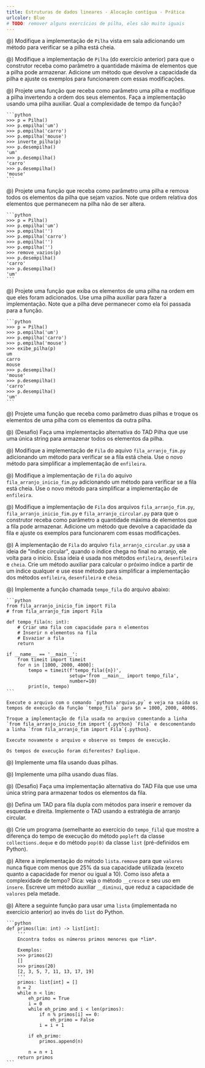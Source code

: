 ```yaml
---
title: Estruturas de dados lineares - Alocação contígua - Prática
urlcolor: Blue
# TODO: remover alguns exercícios de pilha, eles são muito iguais
---
```


<!-- Pilha -->

@) Modifique a implementação de `Pilha` vista em sala adicionando um método para verificar se a pilha está cheia.

@) Modifique a implementação de `Pilha` (do exercício anterior) para que o construtor receba como parâmetro a quantidade máxima de elementos que a pilha pode armazenar. Adicione um método que devolve a capacidade da pilha e ajuste os exemplos para funcionarem com essas modificações.

@) Projete uma função que receba como parâmetro uma pilha e modifique a pilha invertendo a ordem dos seus elementos. Faça a implementação usando uma pilha auxiliar. Qual a complexidade de tempo da função?

    ```python
    >>> p = Pilha()
    >>> p.empilha('um')
    >>> p.empilha('carro')
    >>> p.empilha('mouse')
    >>> inverte_pilha(p)
    >>> p.desempilha()
    'um'
    >>> p.desempilha()
    'carro'
    >>> p.desempilha()
    'mouse'
    ```

@) Projete uma função que receba como parâmetro uma pilha e remova todos os elementos da pilha que sejam vazios. Note que ordem relativa dos elementos que permanecem na pilha não de ser altera.

    ```python
    >>> p = Pilha()
    >>> p.empilha('um')
    >>> p.empilha('')
    >>> p.empilha('carro')
    >>> p.empilha('')
    >>> p.empilha('')
    >>> remove_vazios(p)
    >>> p.desempilha()
    'carro'
    >>> p.desempilha()
    'um'
    ```

@) Projete uma função que exiba os elementos de uma pilha na ordem em que eles foram adicionados. Use uma pilha auxiliar para fazer a implementação. Note que a pilha deve permanecer como ela foi passada para a função.

    ```python
    >>> p = Pilha()
    >>> p.empilha('um')
    >>> p.empilha('carro')
    >>> p.empilha('mouse')
    >>> exibe_pilha(p)
    um
    carro
    mouse
    >>> p.desempilha()
    'mouse'
    >>> p.desempilha()
    'carro'
    >>> p.desempilha()
    'um'
    ```

@) Projete uma função que receba como parâmetro duas pilhas e troque os elementos de uma pilha com os elementos da outra pilha.

@) (Desafio) Faça uma implementação alternativa do TAD Pilha que use uma única string para armazenar todos os elementos da pilha.

<!-- Fila -->

@) Modifique a implementação de `Fila` do aquivo `fila_arranjo_fim.py` adicionando um método para verificar se a fila está cheia. Use o novo método para simplificar a implementação de `enfileira`.

@) Modifique a implementação de `Fila` do aquivo `fila_arranjo_inicio_fim.py` adicionando um método para verificar se a fila está cheia. Use o novo método para simplificar a implementação de `enfileira`.

@) Modifique a implementação de `Fila` dos arquivos `fila_arranjo_fim.py`, `fila_arranjo_inicio_fim.py` e `fila_arranjo_circular.py` para que o construtor receba como parâmetro a quantidade máxima de elementos que a fila pode armazenar. Adicione um método que devolve a capacidade da fila e ajuste os exemplos para funcionarem com essas modificações.

@) A implementação de `Fila` do arquivo `fila_arranjo_circular.py` usa a ideia de "índice circular", quando o índice chega no final no arranjo, ele volta para o início. Essa ideia é usada nos métodos `enfileira`, `desenfileira` e `cheia`. Crie um método auxiliar para calcular o próximo índice a partir de um índice qualquer e use esse método para simplificar a implementação dos métodos `enfileira`, `desenfileira` e `cheia`.

@) Implemente a função chamada `tempo_fila` do arquivo abaixo:

    ```python
    from fila_arranjo_inicio_fim import Fila
    # from fila_arranjo_fim import Fila

    def tempo_fila(n: int):
        # Criar uma fila com capacidade para n elementos
        # Inserir n elementos na fila
        # Esvaziar a fila
        return

    if __name__ == '__main__':
        from timeit import timeit
        for n in [1000, 2000, 4000]:
            tempo = timeit(f'tempo_fila({n})',
                           setup='from __main__ import tempo_fila',
                           number=10)
            print(n, tempo)
    ```

    Execute o arquivo com o comando `python arquivo.py` e veja na saída os tempos de execução da função `tempo_fila` para $n = 1000, 2000, 4000$.

    Troque a implementação de fila usada no arquivo comentando a linha `from fila_arranjo_inicio_fim import`{.python} `Fila` e descomentando a linha `from fila_arranjo_fim import Fila`{.python}.

    Execute novamente o arquivo e observe os tempos de execução.

    Os tempos de execução foram diferentes? Explique.

@) Implemente uma fila usando duas pilhas.

@) Implemente uma pilha usando duas filas.

@) (Desafio) Faça uma implementação alternativa do TAD Fila que use uma única string para armazenar todos os elementos da fila.

@) Defina um TAD para fila dupla com métodos para inserir e remover da esquerda e direita. Implemente o TAD usando a estratégia de arranjo circular.

@) Crie um programa (semelhante ao exercício do `tempo_fila`) que mostre a diferença do tempo de execução do método `popleft` da classe `collections.deque` e do método `pop(0)` da classe `list` (pré-definidos em Python).

@) Altere a implementação do método `lista.remove` para que `valores` nunca fique com menos que 25% da sua capacidade utilizada (exceto quanto a capacidade for menor ou igual a 10). Como isso afeta a complexidade de tempo? Dica: veja o método `__cresce` e seu uso em `insere`. Escreve um método auxiliar `__diminui`, que reduz a capacidade de `valores` pela metade.

@) Altere a seguinte função para usar uma `lista` (implementada no exercício anterior) ao invés do `list` do Python.

    ```python
    def primos(lim: int) -> list[int]:
        '''
        Encontra todos os números primos menores que *lim*.

        Exemplos:
        >>> primos(2)
        []
        >>> primos(20)
        [2, 3, 5, 7, 11, 13, 17, 19]
        '''
        primos: list[int] = []
        n = 2
        while n < lim:
            eh_primo = True
            i = 0
            while eh_primo and i < len(primos):
                if n % primos[i] == 0:
                    eh_primo = False
                i = i + 1

            if eh_primo:
                primos.append(n)

            n = n + 1
        return primos
    ```
